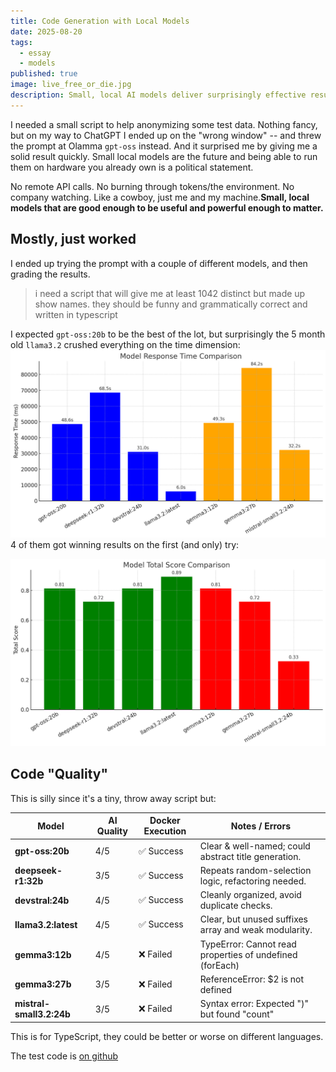 ```yaml
---
title: Code Generation with Local Models
date: 2025-08-20
tags:
  - essay
  - models
published: true
image: live_free_or_die.jpg
description: Small, local AI models deliver surprisingly effective results for everyday tasks.  Also llama3.2 is surprisingly fast and gpt-oss is surprisingly good.
---
```

I needed a small script to help anonymizing some test data.  Nothing fancy, but on my way to ChatGPT I ended up on the "wrong window" -- and threw the prompt at Olamma `gpt-oss` instead.  And it surprised me by giving me a solid result quickly.  Small local models are the future and being able to run them on hardware you already own is a political statement. 

No remote API calls. No burning through tokens/the environment. No company watching. Like a cowboy, just me and my machine.**Small, local models that are good enough to be useful and powerful enough to matter.** 

## Mostly, just worked

I ended up trying the prompt with a couple of different models, and then grading the results.

> i need a script that will give me at least 1042 distinct but made up show names. they should be funny and grammatically correct and written in typescript

I expected `gpt-oss:20b` to be the best of the lot, but surprisingly the 5 month old `llama3.2` crushed everything on the time dimension:
![](../assets/Model%20Response%20Time%20Comparison.png)
4 of them got winning results on the first (and only) try:


![](../assets/Model%20Total%20Score%20Comparison.png)


## Code "Quality"

This is silly since it's a tiny, throw away script but:

| **Model**                | **AI Quality** | **Docker Execution** | **Notes / Errors**                                       |
| ------------------------ | -------------- | -------------------- | -------------------------------------------------------- |
| **gpt-oss:20b**          | 4/5            | ✅ Success            | Clear & well-named; could abstract title generation.     |
| **deepseek-r1:32b**      | 3/5            | ✅ Success            | Repeats random-selection logic, refactoring needed.      |
| **devstral:24b**         | 4/5            | ✅ Success            | Cleanly organized, avoid duplicate checks.               |
| **llama3.2:latest**      | 4/5            | ✅ Success            | Clear, but unused suffixes array and weak modularity.    |
| **gemma3:12b**           | 4/5            | ❌ Failed             | TypeError: Cannot read properties of undefined (forEach) |
| **gemma3:27b**           | 3/5            | ❌ Failed             | ReferenceError: $2 is not defined                        |
| **mistral-small3.2:24b** | 3/5            | ❌ Failed             | Syntax error: Expected ")" but found "count"             |

This is for TypeScript, they could be better or worse on different languages.

The test code is [on github](https://github.com/The-Focus-AI/umwelten/blob/main/scripts/ollama-typescript-evaluation.ts)
